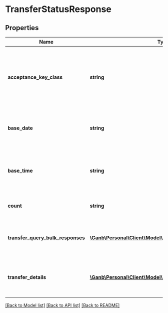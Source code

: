 # TransferStatusResponse

## Properties
Name | Type | Description | Notes
------------ | ------------- | ------------- | -------------
**acceptance_key_class** | **string** | 照会対象キー区分 半角数字 リクエストしたときと同じ内容 照会対象のキー 1：振込申請照会対象指定、2：振込一括照会対象指定 | 
**base_date** | **string** | 基準日 半角文字 振込照会明細情報を照会した基準日を示します YYYY-MM-DD形式 | 
**base_time** | **string** | 基準時刻 半角文字 振込照会明細情報を照会した基準時刻を示します HH:MM:SS+09:00形式 | 
**count** | **string** | 明細取得件数 半角数字 振込明細の件数 | 
**transfer_query_bulk_responses** | [**\Ganb\Personal\Client\Model\TransferQueryBulkResponse[]**](TransferQueryBulkResponse.md) | 振込一括照会対象指定レスポンス 該当する情報が無い場合は項目自体を設定しません | [optional] 
**transfer_details** | [**\Ganb\Personal\Client\Model\TransferDetail[]**](TransferDetail.md) | 振込照会明細情報 振込照会明細情報のリスト 該当する情報が無い場合は空のリストを返却 | [optional] 

[[Back to Model list]](../README.md#documentation-for-models) [[Back to API list]](../README.md#documentation-for-api-endpoints) [[Back to README]](../README.md)


